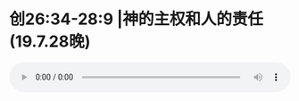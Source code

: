 # 创26:34-28:9 |神的主权和人的责任(19.7.28晚)

<audio style="width: 100%;" preload="false" controls controlslist="nodownload"><source src="//file.simai.life/audio/mp3/old/27596.mp3" type="audio/mpeg">Your browser does not support the audio element.</audio>


